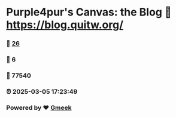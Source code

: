 # Purple4pur's Canvas: the Blog :link: https://blog.quitw.org/ 
### :page_facing_up: [26](https://blog.quitw.org//tag.html) 
### :speech_balloon: 6 
### :hibiscus: 77540 
### :alarm_clock: 2025-03-05 17:23:49 
### Powered by :heart: [Gmeek](https://github.com/Meekdai/Gmeek)
